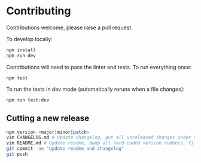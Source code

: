 # Contributing

Contributions welcome, please raise a pull request.

To develop locally:

```bash
npm install
npm run dev
```

Contributions will need to pass the linter and tests. To run everything once:

```
npm test
```

To run the tests in dev mode (automatically reruns when a file changes):

```
npm run test:dev
```

## Cutting a new release

```bash
npm version <major|minor|patch>
vim CHANGELOG.md # Update changelog, put all unreleased changes under new heading.
vim README.md # Update readme, bump all hard-coded version numbers, file size if necessary.
git commit -am "Update readme and changelog"
git push
```

